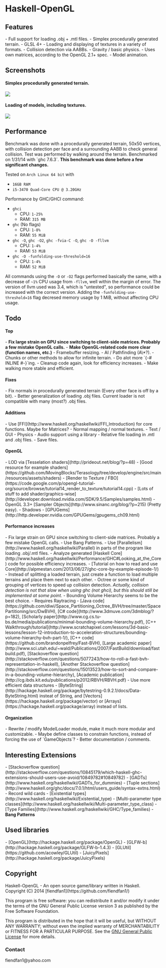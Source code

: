 <h1>Haskell-OpenGL</h1>
<h2>Features</h2>
- Full support for loading .obj + .mtl files.
- Simplex procedurally generated terrain.
- GLSL 4+
- Loading and displaying of textures in a variety of formats.
- Collision detection via AABBs.
- Gravity / basic physics.
- Uses own matrices, according to the OpenGL 2.1+ spec.
- Model animation.
<h2>Screenshots</h2>
<h4>Simplex procedurally generated terrain.</h4>

![](http://i.imgur.com/SBSaObn.png)

<h4>Loading of models, including textures.</h4>

![](http://i.imgur.com/URxxELT.png)

<h2>Performance</h2>
Benchmark was done with a procedurally generated terrain, 50x50 vertices, with collision detection per face and a surrounding AABB to check general collision. Test was performed by walking around the terrain. Benchmarked on 1/31/14 with `ghc 7.6.3`. <b>This benchmark was done before a few significant changes.</b>

Tested on `Arch Linux 64 bit` with
- `16GB RAM`
- `i5-3470 Quad-Core CPU @ 3.20GHz`

Performance by GHC/GHCI command:
- `ghci`
    - CPU: `1-25%`
    - RAM: `315 MB`
- `ghc` (No flags)
    - CPU: `1-8%`
    - RAM: `55 MiB`
- `ghc -O`, `ghc -O2`, `ghc -fvia-C -O`, `ghc -O -fllvm`
    - CPU: `1-4%`
    - RAM: `53 MiB`
- `ghc -O -funfolding-use-threshold=16`
    - CPU: `1-4%`
    - RAM: `52 MiB`

All commands using the `-O` or `-O2` flags performed basically the same, with a decrease of `~1%` CPU usage from `-fllvm`, well within the margin of error. The version of llvm used was 3.4, which is "untested", so performance could be increased with the correct version. Adding the `-funfolding-use-threshold=16` flag decresed memory usage by 1 MiB, without affecting CPU usage.

<h2>Todo</h2>

<h4>Top</h4>
- <b>Fix large strain on GPU since switching to client-side matrices. Probably a few mistake OpenGL calls.</b>
- <b>Make OpenGL-related code more clear (function names, etc.)</b>
- Framebuffer resizing.
- AI / Pathfinding (A\*?).
- Chunks or other methods to allow for infinite terrain.
- Do alot more `{-# INLINE #-}`ing.
- Cleanup code again, look for efficiency increases.
- Make walking more stable and efficient.

<h4>Fixes</h4>
- Fix normals in procedurally generated terrain (Every other face is off by a bit).
- Better generalization of loading .obj files. Current loader is not compatible with many (most?) .obj files.

<h4>Additions</h4>
- Use [FFI](http://www.haskell.org/haskellwiki/FFI_Introduction) for core functions. Maybe for Matrices?
- Normal mapping / normal textures.
- Text / GUI
- Physics
- Audio support using a library
- Relative file loading in .mtl and .obj files.
- Save files.

<h4>OpenGL</h4>
- LOD via [Tesselation shaders](http://prideout.net/blog/?p=48)
- [Good resource for example shaders](https://github.com/MovingBlocks/Terasology/tree/develop/engine/src/main/resources/assets/shaders)
- [Render to Texture / FBO](https://code.google.com/p/opengl-tutorial-org/source/browse/tutorial14_render_to_texture/tutorial14.cpp)
- [Lots of stuff to add shader/graphics-wise](http://developer.download.nvidia.com/SDK/9.5/Samples/samples.html)
- OpenGL 3.3+ [Sampler Objects](http://www.sinanc.org/blog/?p=215) (Pretty easy).
- Shadows
    - [GPUGems](http://http.developer.nvidia.com/GPUGems/gpugems_ch09.html)

<h4>Performance increases</h4>
- Fix large strain on GPU since switching to client-side matrices. Probably a few mistake OpenGL calls.
- Use Bang Patterns.
- Use [Parallelism](http://www.haskell.org/haskellwiki/Parallel) in parts of the program like loading .obj/.mtl files.
- Analyze generated [Haskell Core](http://www.haskell.org/haskellwiki/Performance/GHC#Looking_at_the_Core) code for possible efficiency increases.
    - [Tutorial on how to read and use Core](http://alpmestan.com/2013/06/27/ghc-core-by-example-episode-1/)
- Instead of splitting a loaded terrain, just create a function to load multiple terrains and place them next to each other.
- Octree or some kind of grouping of vertices to speed up collision detection. <i>Actually, collision detection is not that slow when using ghc (not ghci), but this should still be implemented at some point.</i>
    - Bounding Volume Hierarchy seems to be the best choice.
        - Requires Raytracing
        - [Java code](https://github.com/diwi/Space_Partitioning_Octree_BVH/tree/master/SpacePartitioning/src/DwBVH), [C# code](http://www.3dmuve.com/3dmblog/?p=182), [Scholarly paper](http://www.cg.cs.tu-bs.de/media/publications/minimal-bounding-volume-hierarchy.pdf), [C++ Walkthrough/tutorial](http://www.scratchapixel.com/lessons/3d-basic-lessons/lesson-12-introduction-to-acceleration-structures/bounding-volume-hierarchy-bvh-part-1/), [C++ code](https://github.com/brandonpelfrey/Fast-BVH), [Large academic paper](http://www.sci.utah.edu/~wald/Publications/2007/FastBuild/download/fastbuild.pdf), [Stackoverflow question](http://stackoverflow.com/questions/5077243/how-to-roll-a-fast-bvh-representation-in-haskell), [Another Stackoverflow question](http://stackoverflow.com/questions/15013523/how-to-sort-and-compare-in-a-bounding-volume-hierarchy), [Academic publication](http://cg.ibds.kit.edu/publications/p2012/RBVH/RBVH.pdf)
- Use more efficient data structures - [ByteString](http://hackage.haskell.org/package/bytestring-0.9.2.1/docs/Data-ByteString.html) insteat of String, and [Vectors](https://hackage.haskell.org/package/vector) or [Arrays](https://hackage.haskell.org/package/array) instead of lists.

<h4>Organization</h4>
- Rewrite / modify ModelLoader module, make it much more modular and customizable.
- Maybe define classes to constrain functions, instead of forcing the use of `GameObjects`?
- Better documentation / comments.

<h2>Interesting Extensions</h2>
- [Stackoverflow question](http://stackoverflow.com/questions/10845179/which-haskell-ghc-extensions-should-users-use-avoid/10849782#10849782)
- [GADTs](http://www.haskell.org/haskellwiki/GADTs_for_dummies)
- [Tuple sections](http://www.haskell.org/ghc/docs/7.0.1/html/users_guide/syntax-extns.html)
- Record wild cards
- [Existential types](http://www.haskell.org/haskellwiki/Existential_type)
- [Multi-parameter type classes](http://www.haskell.org/haskellwiki/Multi-parameter_type_class)
- [Type Families](http://www.haskell.org/haskellwiki/GHC/Type_families)
- <b>Bang Patterns</b>

<h2>Used libraries</h2>
- [OpenGL](http://hackage.haskell.org/package/OpenGL)
- [GLFW-b](http://hackage.haskell.org/package/GLFW-b-1.4.3)
- [GLUtil](https://github.com/acowley/GLUtil)
- [JuicyPixels](http://hackage.haskell.org/package/JuicyPixels)

<h2>Copyright</h2>
Haskell-OpenGL - An open source game/library written in Haskell.
Copyright (C) 2014  [fiendfan1](https://github.com/fiendfan1/)

This program is free software: you can redistribute it and/or modify
it under the terms of the GNU General Public License version 3
as published by the Free Software Foundation.

This program is distributed in the hope that it will be useful,
but WITHOUT ANY WARRANTY; without even the implied warranty of
MERCHANTABILITY or FITNESS FOR A PARTICULAR PURPOSE. See the
[GNU General Public License](https://gnu.org/licenses/gpl.html) for more details.

<h3>Contact</h3>
fiendfan1@yahoo.com
